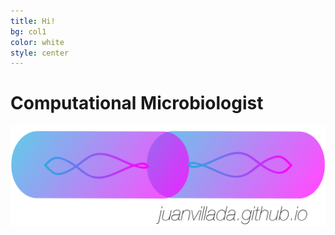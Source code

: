 ```yaml
---
title: Hi!
bg: col1
color: white
style: center
---
```


# Computational Microbiologist

<img src="img/github_page.png" width="700px">




 
